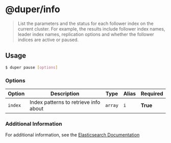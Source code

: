 # @duper/info

> List the parameters and the status for each follower index on the current cluster. For example, the results include follower index names, leader index names, replication options and whether the follower indices are active or paused.

## Usage

```sh
$ duper pause [options]
```

### Options

| Option | Description | Type | Alias | Required |
| -------- | ----------- | ------- | --------- | ------ |
| `index` | Index patterns to retrieve info about | `array` | `i` | **True** |

### Additional Information

For additional information, see the [Elasticsearch Documentation](https://www.elastic.co/guide/en/elasticsearch/reference/current/ccr-get-follow-info.html)

